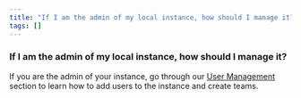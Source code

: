 ```yaml
---
title: "If I am the admin of my local instance, how should I manage it?"
tags: []
---
```


### If I am the admin of my local instance, how should I manage it?
If you are the admin of your instance, go through our [User Management](../hosting/iam/manage-organization.md) section to learn how to add users to the instance and create teams.